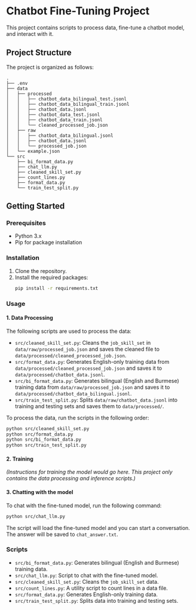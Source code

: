 # Chatbot Fine-Tuning Project

This project contains scripts to process data, fine-tune a chatbot model, and interact with it.

## Project Structure

The project is organized as follows:

```
.
├── .env
├── data
│   ├── processed
│   │   ├── chatbot_data_bilingual_test.jsonl
│   │   ├── chatbot_data_bilingual_train.jsonl
│   │   ├── chatbot_data.jsonl
│   │   ├── chatbot_data_test.jsonl
│   │   ├── chatbot_data_train.jsonl
│   │   └── cleaned_processed_job.json
│   ├── raw
│   │   ├── chatbot_data_bilingual.jsonl
│   │   ├── chatbot_data.jsonl
│   │   └── processed_job.json
│   └── example.json
└── src
    ├── bi_format_data.py
    ├── chat_llm.py
    ├── cleaned_skill_set.py
    ├── count_lines.py
    ├── format_data.py
    └── train_test_split.py
```

## Getting Started

### Prerequisites

- Python 3.x
- Pip for package installation

### Installation

1.  Clone the repository.
2.  Install the required packages:
    ```bash
    pip install -r requirements.txt
    ```

### Usage

#### 1. Data Processing

The following scripts are used to process the data:

-   `src/cleaned_skill_set.py`: Cleans the `job_skill_set` in `data/raw/processed_job.json` and saves the cleaned file to `data/processed/cleaned_processed_job.json`.
-   `src/format_data.py`: Generates English-only training data from `data/processed/cleaned_processed_job.json` and saves it to `data/processed/chatbot_data.jsonl`.
-   `src/bi_format_data.py`: Generates bilingual (English and Burmese) training data from `data/raw/processed_job.json` and saves it to `data/processed/chatbot_data_bilingual.jsonl`.
-   `src/train_test_split.py`: Splits `data/raw/chatbot_data.jsonl` into training and testing sets and saves them to `data/processed/`.

To process the data, run the scripts in the following order:

```bash
python src/cleaned_skill_set.py
python src/format_data.py
python src/bi_format_data.py
python src/train_test_split.py
```

#### 2. Training

*(Instructions for training the model would go here. This project only contains the data processing and inference scripts.)*

#### 3. Chatting with the model

To chat with the fine-tuned model, run the following command:

```bash
python src/chat_llm.py
```

The script will load the fine-tuned model and you can start a conversation. The answer will be saved to `chat_answer.txt`.

### Scripts

-   `src/bi_format_data.py`: Generates bilingual (English and Burmese) training data.
-   `src/chat_llm.py`: Script to chat with the fine-tuned model.
-   `src/cleaned_skill_set.py`: Cleans the `job_skill_set` data.
-   `src/count_lines.py`: A utility script to count lines in a data file.
-   `src/format_data.py`: Generates English-only training data.
-   `src/train_test_split.py`: Splits data into training and testing sets.
